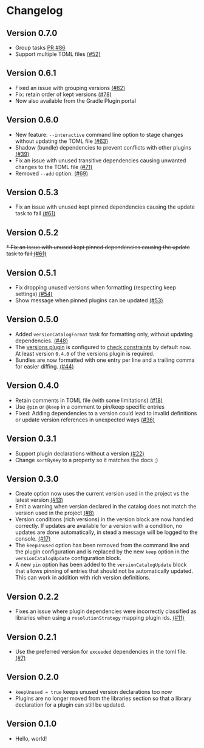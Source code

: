 # Changelog
Version 0.7.0
-------------
* Group tasks [PR #86](https://github.com/littlerobots/version-catalog-update-plugin/pull/86)
* Support multiple TOML files [(#52)](https://github.com/littlerobots/version-catalog-update-plugin/issues/52)

Version 0.6.1
---------------------
* Fixed an issue with grouping versions [(#82)](https://github.com/littlerobots/version-catalog-update-plugin/issues/82)
* Fix: retain order of kept versions [(#78)](https://github.com/littlerobots/version-catalog-update-plugin/issues/78)
* Now also available from the Gradle Plugin portal

Version 0.6.0
-------------
* New feature: `--interactive` command line option to stage changes without updating the TOML file [(#63)](https://github.com/littlerobots/version-catalog-update-plugin/issues/63)
* Shadow (bundle) dependencies to prevent conflicts with other plugins [(#39)](https://github.com/littlerobots/version-catalog-update-plugin/issues/39)
* Fix an issue with unused transitive dependencies causing unwanted changes to the TOML file [(#71)](https://github.com/littlerobots/version-catalog-update-plugin/issues/71)
* Removed `--add` option. [(#69)](https://github.com/littlerobots/version-catalog-update-plugin/issues/69)

Version 0.5.3
-------------
* Fix an issue with unused kept pinned dependencies causing the update task to fail [(#61)](https://github.com/littlerobots/version-catalog-update-plugin/issues/61)

Version 0.5.2
-------------
~~* Fix an issue with unused kept pinned dependencies causing the update task to fail [(#61)](https://github.com/littlerobots/version-catalog-update-plugin/issues/61)~~

Version 0.5.1
-------------
* Fix dropping unused versions when formatting (respecting keep settings) [(#54)](https://github.com/littlerobots/version-catalog-update-plugin/issues/54)
* Show message when pinned plugins can be updated [(#53)](https://github.com/littlerobots/version-catalog-update-plugin/issues/53)

Version 0.5.0
-------------
* Added `versionCatalogFormat` task for formatting only, without updating dependencies. [(#48)](https://github.com/littlerobots/version-catalog-update-plugin/issues/48)
* The [versions plugin](https://github.com/ben-manes/gradle-versions-plugin) is configured to [check constraints](https://github.com/ben-manes/gradle-versions-plugin#constraints) by default now. At least version `0.4.0` of the versions plugin is required.
* Bundles are now formatted with one entry per line and a trailing comma for easier diffing. [(#44)](https://github.com/littlerobots/version-catalog-update-plugin/issues/44)

Version 0.4.0
-------------
* Retain comments in TOML file (with some limitations) [(#18)](https://github.com/littlerobots/version-catalog-update-plugin/issues/18)
* Use `@pin` or `@keep` in a comment to pin/keep specific entries
* Fixed: Adding dependencies to a version could lead to invalid definitions or update version references in unexpected ways [(#36)](https://github.com/littlerobots/version-catalog-update-plugin/issues/36)

Version 0.3.1
-------------
* Support plugin declarations without a version [(#22)](https://github.com/littlerobots/version-catalog-update-plugin/issues/22)
* Change `sortByKey` to a property so it matches the docs ;)

Version 0.3.0
-------------
* Create option now uses the current version used in the project vs the latest version [(#13)](https://github.com/littlerobots/version-catalog-update-plugin/issues/13)
* Emit a warning when version declared in the catalog does not match the version used in the project [(#8)](https://github.com/littlerobots/version-catalog-update-plugin/issues/8)
* Version conditions (rich versions) in the version block are now handled correctly. If updates are available for a version with a condition, no updates are done automatically, in stead a message will be logged to the console. [(#17)](https://github.com/littlerobots/version-catalog-update-plugin/issues/17)
* The `keepUnused` option has been removed from the command line and the plugin configuration and is replaced by the new `keep` option in the `versionCatalogUpdate` configuration block.
* A new `pin` option has been added to the `versionCatalogUpdate` block that allows pinning of entries that should not be automatically updated. This can work in addition with rich version definitions.

Version 0.2.2
-------------
* Fixes an issue where plugin dependencies were incorrectly classified as libraries when using a `resolutionStrategy` mapping plugin ids. [(#11)](https://github.com/littlerobots/version-catalog-update-plugin/issues/11)

Version 0.2.1
--------------
* Use the preferred version for `exceeded` dependencies in the toml file. [(#7)](https://github.com/littlerobots/version-catalog-update-plugin/issues/7)

Version 0.2.0
-------------
* `keepUnused = true` keeps unused version declarations too now
* Plugins are no longer moved from the libraries section so that a library declaration for a plugin can still be updated.

Version 0.1.0
-------------
* Hello, world!

